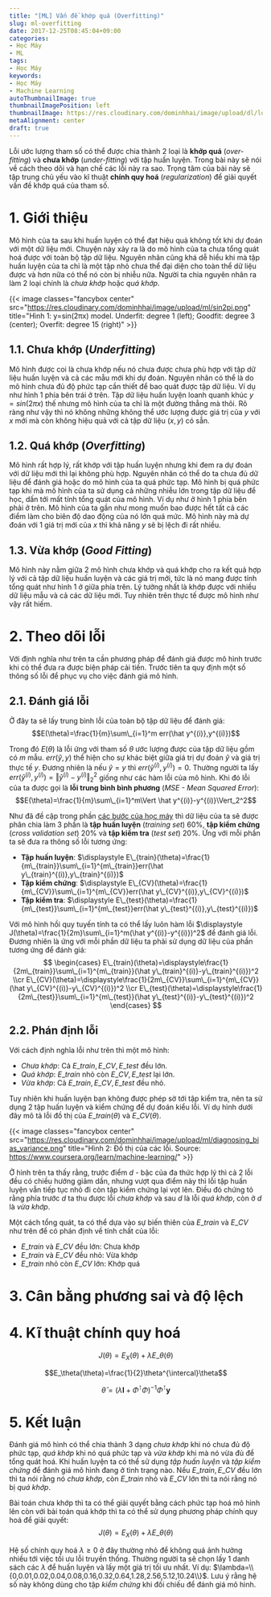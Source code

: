 ```yaml
---
title: "[ML] Vấn đề khớp quá (Overfitting)"
slug: ml-overfitting
date: 2017-12-25T08:45:04+09:00
categories:
- Học Máy
- ML
tags:
- Học Máy
keywords:
- Học Máy
- Machine Learning
autoThumbnailImage: true
thumbnailImagePosition: left
thumbnailImage: https://res.cloudinary.com/dominhhai/image/upload/dl/logo.png
metaAlignment: center
draft: true
---
```

Lỗi ước lượng tham số có thể được chia thành 2 loại là **khớp quá** (*over-fitting*) và **chưa khớp** (*under-fitting*) với tập huấn luyện. Trong bài này sẽ nói về cách theo dõi và hạn chế các lỗi này ra sao. Trọng tâm của bài này sẽ tập trung chủ yếu vào kĩ thuật **chính quy hoá** (*regularization*) để giải quyết vấn đề khớp quá của tham số.
<!--more-->
<!--toc-->
# 1. Giới thiệu
Mô hình của ta sau khi huấn luyện có thể đạt hiệu quả không tốt khi dự đoán với một dữ liệu mới. Chuyện này xảy ra là do mô hình của ta chưa tổng quát hoá được với toàn bộ tập dữ liệu. Nguyên nhân cũng khá dễ hiểu khi mà tập huấn luyện của ta chỉ là một tập nhỏ chưa thể đại diện cho toàn thể dữ liệu được và hơn nữa có thể nó còn bị nhiễu nữa. Người ta chia nguyên nhân ra làm 2 loại chính là *chưa khớp* hoặc *quá khớp*.

{{< image classes="fancybox center" src="https://res.cloudinary.com/dominhhai/image/upload/ml/sin2pi.png" title="Hình 1: y=sin(2πx) model. Underfit: degree 1 (left); Goodfit: degree 3 (center); Overfit: degree 15 (right)" >}}

## 1.1. Chưa khớp (*Underfitting*)
Mô hình được coi là chưa khớp nếu nó chưa được chưa phù hợp với tập dữ liệu huấn luyện và cả các mẫu mới khi dự đoán. Nguyên nhân có thể là do mô hình chưa đủ độ phức tạp cần thiết để bao quát được tập dữ liệu. Ví dụ như hình 1 phía bên trái ở trên. Tập dữ liệu huấn luyện loanh quanh khúc $y=sin(2\pi x)$ thế nhưng mô hình của ta chỉ là một đường thẳng mà thôi. Rõ ràng như vậy thì nó không những không thể ước lượng được giá trị của $y$ với $x$ mới mà còn không hiệu quả với cả tập dữ liệu $(x,y)$ có sẵn.

## 1.2. Quá khớp (*Overfitting*)
Mô hình rất hợp lý, rất khớp với tập huấn luyện nhưng khi đem ra dự đoán với dữ liệu mới thì lại không phù hợp. Nguyên nhân có thể do ta chưa đủ dữ liệu để đánh giá hoặc do mô hình của ta quá phức tạp. Mô hình bị quá phức tạp khi mà mô hình của ta sử dụng cả những nhiễu lớn trong tập dữ liệu để học, dấn tới mất tính tổng quát của mô hình. Ví dụ như ở hình 1 phía bên phải ở trên. Mô hình của ta gần như mong muốn bao được hết tất cả các điểm làm cho biên độ dao động của nó lớn quá mức. Mô hình này mà dự đoán với 1 giá trị mới của $x$ thì khả năng $y$ sẽ bị lệch đi rất nhiều.

## 1.3. Vừa khớp (*Good Fitting*)
Mô hình này nằm giữa 2 mô hình chưa khớp và quá khớp cho ra kết quả hợp lý với cả tập dữ liệu huấn luyện và các giá trị mới, tức là nó mang được tính tổng quát như hình 1 ở giữa phía trên. Lý tưởng nhất là khớp được với nhiều dữ liệu mẫu và cả các dữ liệu mới. Tuy nhiên trên thực tế được mô hình như vậy rất hiếm.

# 2. Theo dõi lỗi
Với định nghĩa như trên ta cần phương pháp để đánh giá được mô hình trước khi có thể đưa ra được biện pháp cải tiến. Trước tiên ta quy định một số thông số lỗi để phục vụ cho việc đánh giá mô hình.

## 2.1. Đánh giá lỗi
Ở đây ta sẽ lấy trung bình lỗi của toàn bộ tập dữ liệu để đánh giá:
$$E(\theta)=\frac{1}{m}\sum\_{i=1}^m err(\hat y^{(i)},y^{(i)})$$

Trong đó $E(\theta)$ là lỗi ứng với tham số $\theta$ ước lượng được của tập dữ liệu gồm có $m$ mẫu. $err(\hat y,y)$ thể hiện cho sự khác biệt giữa giá trị dự đoán $\hat y$ và giá trị thực tế $y$. Đương nhiên là nếu $\hat y=y$ thì $err(\hat y^{(i)},y^{(i)})=0$. Thường người ta lấy $err(\hat y^{(i)},y^{(i)})=\Vert \hat y^{(i)}-y^{(i)}\Vert_2^2$ giống như các hàm lỗi của mô hình. Khi đó lỗi của ta được gọi là **lỗi trung bình bình phương** (*MSE - Mean Squared Error*):
$$E(\theta)=\frac{1}{m}\sum\_{i=1}^m\Vert \hat y^{(i)}-y^{(i)}\Vert_2^2$$

Như đã đề cập trong phần [các bước của học máy](/vi/2017/12/ml-intro/#3-c%C3%A1c-b%C6%B0%E1%BB%9Bc-h%E1%BB%8Dc-m%C3%A1y) thì dữ liệu của ta sẽ được phân chia làm 3 phần là **tập huấn luyện** (*training set*) 60%, **tập kiểm chứng** (*cross validation set*) 20% và **tập kiểm tra** (*test set*) 20%. Ứng với mỗi phần ta sẽ đưa ra thông số lỗi tương ứng:

* **Tập huấn luyện**: $\displaystyle E\_{train}(\theta)=\frac{1}{m\_{train}}\sum\_{i=1}^{m\_{train}}err(\hat y\_{train}^{(i)},y\_{train}^{(i)})$
* **Tập kiểm chứng**: $\displaystyle E\_{CV}(\theta)=\frac{1}{m\_{CV}}\sum\_{i=1}^{m\_{CV}}err(\hat y\_{CV}^{(i)},y\_{CV}^{(i)})$
* **Tập kiểm tra**: $\displaystyle E\_{test}(\theta)=\frac{1}{m\_{test}}\sum\_{i=1}^{m\_{test}}err(\hat y\_{test}^{(i)},y\_{test}^{(i)})$

Với mô hình hồi quy tuyến tính ta có thể lấy luôn hàm lỗi $\displaystyle J(\theta)=\frac{1}{2m}\sum\_{i=1}^m(\hat y^{(i)}-y^{(i)})^2$ để đánh giá lỗi. Đương nhiên là ứng với mỗi phần dữ liệu ta phải sử dụng dữ liệu của phần tương ứng để đánh giá:
$$
\begin{cases}
E\_{train}(\theta)=\displaystyle\frac{1}{2m\_{train}}\sum\_{i=1}^{m\_{train}}(\hat y\_{train}^{(i)}-y\_{train}^{(i)})^2 \\cr
E\_{CV}(\theta)=\displaystyle\frac{1}{2m\_{CV}}\sum\_{i=1}^{m\_{CV}}(\hat y\_{CV}^{(i)}-y\_{CV}^{(i)})^2 \\cr
E\_{test}(\theta)=\displaystyle\frac{1}{2m\_{test}}\sum\_{i=1}^{m\_{test}}(\hat y\_{test}^{(i)}-y\_{test}^{(i)})^2
\end{cases}
$$

## 2.2. Phán định lỗi
Với cách định nghĩa lỗi như trên thì một mô hình:

* *Chưa khớp*: Cả $E\_{train},E\_{CV},E\_{test}$ đều lớn.
* *Quá khớp*: $E\_{train}$ nhỏ còn $E\_{CV},E\_{test}$ lại lớn.
* *Vừa khớp*: Cả $E\_{train},E\_{CV},E\_{test}$ đều nhỏ.

Tuy nhiên khi huấn luyện bạn không được phép sờ tới tập kiểm tra, nên ta sử dụng 2 tập huấn luyện và kiểm chứng để dự đoán kiểu lỗi. Ví dụ hình dưới đây mô tả lỗi đồ thị của $E\_{train}(\theta)$ và $E\_{CV}(\theta)$.

{{< image classes="fancybox center" src="https://res.cloudinary.com/dominhhai/image/upload/ml/diagnosing_bias_variance.png" title="Hình 2: Đồ thị của các lỗi. Source: https://www.coursera.org/learn/machine-learning/" >}}

Ở hình trên ta thấy rằng, trước điểm $d$ - bậc của đa thức hợp lý thì cả 2 lỗi đều có chiều hướng giảm dần, nhưng vượt qua điểm này thì lỗi tập huấn luyện vẫn tiếp tục nhỏ đi còn tập kiểm chứng lại vọt lên. Điều đó chứng tỏ rằng phía trước $d$ ta thu được lỗi *chưa khớp* và sau $d$ là lỗi *quá khớp*, còn ở $d$ là *vừa khớp*.

Một cách tổng quát, ta có thể dựa vào sự biến thiên của $E\_{train}$ và $E\_{CV}$ như trên để có phán định về tính chất của lỗi:

* $E\_{train}$ và $E\_{CV}$ đều lớn: Chưa khớp
* $E\_{train}$ và $E\_{CV}$ đều nhỏ: Vừa khớp
* $E\_{train}$ nhỏ còn $E\_{CV}$ lớn: Khớp quá

# 3. Cân bằng phương sai và độ lệch
# 4. Kĩ thuật chính quy hoá
$$J(\theta)=E_X(\theta)+\lambda E\_\theta(\theta)$$

$$E_\theta(\theta)=\frac{1}{2}\theta^{\intercal}\theta$$

$$\hat\theta=(\lambda\mathbf{I}+\Phi^{\intercal}\Phi)^{-1}\Phi^{\intercal}\mathbf{y}$$

# 5. Kết luận
Đánh giá mô hình có thể chia thành 3 dạng *chưa khớp* khi nó chưa đủ độ phức tạp, *quá khớp* khi nó quá phức tạp và *vừa khớp* khi mà nó vừa đủ để tổng quát hoá. Khi huấn luyện ta có thể sử dụng *tập huấn luyện* và *tập kiểm chứng* để đánh giá mô hình đang ở tình trạng nào. Nếu $E\_{train},E\_{CV}$ đều lớn thì ta nói rằng nó *chưa khớp*, còn $E\_{train}$ nhỏ và $E\_{CV}$ lớn thì ta nói rằng nó bị *quá khớp*.

Bài toán chưa khớp thì ta có thể giải quyết bằng cách phức tạp hoá mô hình lên còn với bài toán quá khớp thì ta có thể sử dụng phương pháp chính quy hoá để giải quyết:
$$J(\theta)=E_X(\theta)+\lambda E\_\theta(\theta)$$

Hệ số chính quy hoá $\lambda\ge 0$ ở đây thường nhỏ để không quá ảnh hưởng nhiều tới việc tối ưu lỗi truyền thống. Thường người ta sẽ chọn lấy 1 danh sách các $\lambda$ để huấn luyện và lấy một giá trị tối ưu nhất. Ví dụ: $\lambda=\\{0,0.01,0.02,0.04,0.08,0.16,0.32,0.64,1.28,2.56,5.12,10.24\\}$. Lưu ý rằng hệ số này không dùng cho tập *kiểm chứng* khi đối chiếu để đánh giá mô hình.
